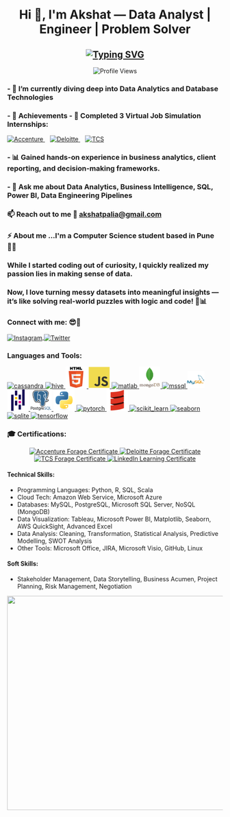 <h1 align="center">Hi 👋, I'm Akshat — Data Analyst | Engineer | Problem Solver</h1>

<h2 align="center"> 
  <a href="https://git.io/typing-svg">
    <img src="https://readme-typing-svg.demolab.com?font=Cambria&weight=600&size=24&duration=5102&pause=1000&color=2B6CB0&center=true&width=500&lines=Intern@+GPIL+Building+Data+SYS" alt="Typing SVG" />
  </a>
</h2>

<p align="center"> 
  <img src="https://komarev.com/ghpvc/?username=reyyadav&label=Profile%20views&color=0e75b6&style=flat" alt="Profile Views" />
</p>


###  - 🌱 I’m currently diving deep into **Data Analytics and Database Technologies**  



###  - 🏅 Achievements  - 💼 Completed **3 Virtual Job Simulation Internships**:  
<p align="left">
  <a href="https://www.accenture.com/" target="blank">
    <img src="https://upload.wikimedia.org/wikipedia/commons/c/cd/Accenture.svg" alt="Accenture" height="35" />
  </a>&nbsp;&nbsp;
  <a href="https://www2.deloitte.com/" target="blank">
    <img src="https://upload.wikimedia.org/wikipedia/commons/5/56/Deloitte.svg" alt="Deloitte" height="35" />
  </a>&nbsp;&nbsp;
  <a href="https://www.tcs.com/" target="blank">
    <img src="https://upload.wikimedia.org/wikipedia/commons/9/99/TATA_Consultancy_Services_Logo_blue.svg" alt="TCS" height="35" />
  </a>
</p>

###  - 📊 Gained hands-on experience in business analytics, client reporting, and decision-making frameworks.


### - 💬 Ask me about  **Data Analytics**, **Business Intelligence**, **SQL**, **Power BI**, **Data Engineering Pipelines**


### 📫 Reach out to me  📧 **akshatpalia@gmail.com**

### ⚡ About me ...I'm a **Computer Science student** based in **Pune** 👨‍💻  
### While I started coding out of curiosity, I quickly realized my passion lies in making sense of data.  
### Now, I love turning messy datasets into meaningful insights — it’s like solving real-world puzzles with logic and code! 🧩📊

<h3 align="left">Connect with me: 😎👋</h3>
<p align="left">
  <a href="https://instagram.com/akshat_palia" target="blank">
    <img align="center" src="https://raw.githubusercontent.com/rahuldkjain/github-profile-readme-generator/master/src/images/icons/Social/instagram.svg" alt="Instagram" height="30" width="40" />
  </a>
  <a href="https://twitter.com/akshat_palia" target="blank">
    <img align="center" src="https://raw.githubusercontent.com/rahuldkjain/github-profile-readme-generator/master/src/images/icons/Social/twitter.svg" alt="Twitter" height="30" width="40" />
  </a>
</p>

<h3 align="left">Languages and Tools:</h3>
<p align="left"> <a href="https://cassandra.apache.org/" target="_blank" rel="noreferrer"> <img src="https://www.vectorlogo.zone/logos/apache_cassandra/apache_cassandra-icon.svg" alt="cassandra" width="50" height="50"/> </a> <a href="https://hive.apache.org/" target="_blank" rel="noreferrer"> <img src="https://www.vectorlogo.zone/logos/apache_hive/apache_hive-icon.svg" alt="hive" width="50" height="50"/> </a> <a href="https://www.w3.org/html/" target="_blank" rel="noreferrer"> <img src="https://raw.githubusercontent.com/devicons/devicon/master/icons/html5/html5-original-wordmark.svg" alt="html5" width="50" height="50"/> </a> <a href="https://developer.mozilla.org/en-US/docs/Web/JavaScript" target="_blank" rel="noreferrer"> <img src="https://raw.githubusercontent.com/devicons/devicon/master/icons/javascript/javascript-original.svg" alt="javascript" width="50" height="50"/> </a> <a href="https://www.mathworks.com/" target="_blank" rel="noreferrer"> <img src="https://upload.wikimedia.org/wikipedia/commons/2/21/Matlab_Logo.png" alt="matlab" width="50" height="50"/> </a> <a href="https://www.mongodb.com/" target="_blank" rel="noreferrer"> <img src="https://raw.githubusercontent.com/devicons/devicon/master/icons/mongodb/mongodb-original-wordmark.svg" alt="mongodb" width="50" height="50"/> </a> <a href="https://www.microsoft.com/en-us/sql-server" target="_blank" rel="noreferrer"> <img src="https://www.svgrepo.com/show/303229/microsoft-sql-server-logo.svg" alt="mssql" width="50" height="50"/> </a> <a href="https://www.mysql.com/" target="_blank" rel="noreferrer"> <img src="https://raw.githubusercontent.com/devicons/devicon/master/icons/mysql/mysql-original-wordmark.svg" alt="mysql" width="40" height="40"/> </a> <a href="https://pandas.pydata.org/" target="_blank" rel="noreferrer"> <img src="https://raw.githubusercontent.com/devicons/devicon/2ae2a900d2f041da66e950e4d48052658d850630/icons/pandas/pandas-original.svg" alt="pandas" width="50" height="50"/> </a> <a href="https://www.postgresql.org" target="_blank" rel="noreferrer"> <img src="https://raw.githubusercontent.com/devicons/devicon/master/icons/postgresql/postgresql-original-wordmark.svg" alt="postgresql" width="50" height="50"/> </a> <a href="https://www.python.org" target="_blank" rel="noreferrer"> <img src="https://raw.githubusercontent.com/devicons/devicon/master/icons/python/python-original.svg" alt="python" width="50" height="50"/> </a> <a href="https://pytorch.org/" target="_blank" rel="noreferrer"> <img src="https://www.vectorlogo.zone/logos/pytorch/pytorch-icon.svg" alt="pytorch" width="50" height="50"/> </a> <a href="https://www.scala-lang.org" target="_blank" rel="noreferrer"> <img src="https://raw.githubusercontent.com/devicons/devicon/master/icons/scala/scala-original.svg" alt="scala" width="50" height="50"/> </a> <a href="https://scikit-learn.org/" target="_blank" rel="noreferrer"> <img src="https://upload.wikimedia.org/wikipedia/commons/0/05/Scikit_learn_logo_small.svg" alt="scikit_learn" width="50" height="50"/> </a> <a href="https://seaborn.pydata.org/" target="_blank" rel="noreferrer"> <img src="https://seaborn.pydata.org/_images/logo-mark-lightbg.svg" alt="seaborn" width="50" height="50"/> </a> <a href="https://www.sqlite.org/" target="_blank" rel="noreferrer"> <img src="https://www.vectorlogo.zone/logos/sqlite/sqlite-icon.svg" alt="sqlite" width="50" height="50"/> </a> <a href="https://www.tensorflow.org" target="_blank" rel="noreferrer"> <img src="https://www.vectorlogo.zone/logos/tensorflow/tensorflow-icon.svg" alt="tensorflow" width="50" height="50"/> </a> </p> 


### 🎓 Certifications:

<p align="center"> 
  <a href="https://forage-uploads-prod.s3.amazonaws.com/completion-certificates/T6kdcdKSTfg2aotxT/hzmoNKtzvAzXsEqx8_T6kdcdKSTfg2aotxT_6bLfdiuajhno2Kamh_1746554561384_completion_certificate.pdf" target="_blank">
    <img src="https://img.icons8.com/color/100/certificate.png" alt="Accenture Forage Certificate"/>
  </a>

  <a href="https://forage-uploads-prod.s3.amazonaws.com/completion-certificates/9PBTqmSxAf6zZTseP/io9DzWKe3PTsiS6GG_9PBTqmSxAf6zZTseP_6bLfdiuajhno2Kamh_1746728033261_completion_certificate.pdf" target="_blank">
    <img src="https://img.icons8.com/color/100/certificate.png" alt="Deloitte Forage Certificate"/>
  </a>

  <a href="https://forage-uploads-prod.s3.amazonaws.com/completion-certificates/ifobHAoMjQs9s6bKS/MyXvBcppsW2FkNYCX_ifobHAoMjQs9s6bKS_6bLfdiuajhno2Kamh_1746297380293_completion_certificate.pdf" target="_blank">
    <img src="https://img.icons8.com/color/100/certificate.png" alt="TCS Forage Certificate"/>
  </a>

  <a href="https://www.linkedin.com/learning/certificates/146c4b7c8ef2b1f0af084f9079f50ecf6a5d1f3546d1a0034eaec600362c77e8?trk=share_certificate" target="_blank">
    <img src="https://img.icons8.com/color/100/certificate.png" alt="LinkedIn Learning Certificate"/>
  </a>
</p>

#### Technical Skills:

- Programming Languages: Python, R, SQL, Scala
- Cloud Tech: Amazon Web Service, Microsoft Azure
- Databases: MySQL, PostgreSQL, Microsoft SQL Server, NoSQL (MongoDB)
- Data Visualization: Tableau, Microsoft Power BI, Matplotlib, Seaborn, AWS QuickSight, Advanced Excel
- Data Analysis: Cleaning, Transformation, Statistical Analysis, Predictive Modelling, SWOT Analysis
- Other Tools: Microsoft Office, JIRA, Microsoft Visio, GitHub, Linux

#### Soft Skills:
- Stakeholder Management, Data Storytelling, Business Acumen, Project Planning, Risk Management, Negotiation





<p align="center">
<img src="https://github.com/abhisheknaiidu/abhisheknaiidu/blob/master/code.gif?raw=true.gif" width="900" height="500" /> </p>

